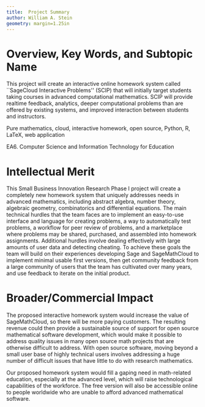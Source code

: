```yaml
---
title:  Project Summary
author: William A. Stein
geometry: margin=1.25in
---
```


# Overview, Key Words, and Subtopic Name
This project will create an
interactive online homework system called
``SageCloud Interactive Problems'' (SCIP) that
will initially target students taking courses
in advanced computational mathematics.
SCIP will provide realtime feedback, analytics, deeper
computational problems than are offered by existing systems, and
improved interaction between students and instructors.

Pure mathematics, cloud, interactive homework, open source, Python, R, LaTeX, web application

EA6. Computer Science and Information Technology for Education


# Intellectual Merit

This Small Business Innovation Research Phase I project will
create a completely new homework system that uniquely addresses needs in
advanced mathematics, including abstract algebra,
number theory, algebraic geometry, combinatorics
and differential equations.  The main technical hurdles that the
team faces are to
implement an easy-to-use interface and language for creating
problems, a way to automatically test problems, a workflow for
peer review of problems, and a marketplace where problems may
be shared, purchased, and assembled into homework assignments.
Additional hurdles involve dealing effectively with large amounts
of user data and detecting cheating.   To achieve these
goals the team will build on their experiences developing
Sage and SageMathCloud to implement minimal usable first versions,
then get community feedback from  a large community of users that
the team has cultivated over many years, and use feedback to
iterate on the initial product.

# Broader/Commercial Impact

The proposed interactive homework system would increase the value
of SageMathCloud, so there will be more paying customers.  The resulting
revenue could then provide a sustainable source of support for open source
mathematical software development, which would make it possible
to address quality issues
in many open source math projects that are otherwise
difficult to address.
With open source software,
moving beyond a small user base of highly technical users involves addressing
a huge number of difficult issues that have
little to do with research mathematics.

Our proposed homework system would fill a gaping need in
math-related education, especially at the advanced level,
which will raise technological capabilities of the workforce.
The free version will also be accessible online to people worldwide
who are unable to afford advanced mathematical software.







